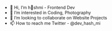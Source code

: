 - 👋 Hi, I’m hshmi - Frontend Dev
- 👀 I’m interested in Coding, Photography
- 🌱 I’m looking to collaborate on Website Projects
- 📫 How to reach me Twitter - @dev_hash_mi

<!---
hashmi7917/hashmi7917 is a ✨ special ✨ repository because its `README.md` (this file) appears on your GitHub profile.
You can click the Preview link to take a look at your changes.
--->
